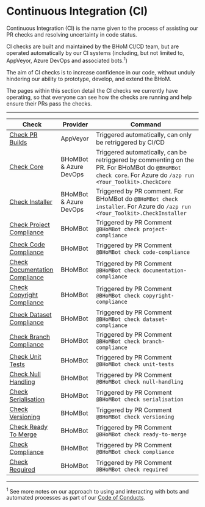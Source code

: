# Continuous Integration (CI)

Continuous Integration (CI) is the name given to the process of assisting our PR checks and resolving uncertainty in code status.

CI checks are built and maintained by the BHoM CI/CD team, but are operated automatically by our CI systems (including, but not limited to, AppVeyor, Azure DevOps and associated bots.<sup>1</sup>) 
 

The aim of CI checks is to increase confidence in our code, without unduly hindering our ability to prototype, develop, and extend the BHoM.

The pages within this section detail the CI checks we currently have operating, so that everyone can see how the checks are running and help ensure their PRs pass the checks.


***

| Check  | Provider | Command |
| ------------- | ------------- | ------------- | 
| [Check PR Builds](/ci//ci/Check-PR-Builds/) | AppVeyor | Triggered automatically, can only be retriggered by CI/CD | 
| [Check Core](/ci/Check-Core) | BHoMBot & Azure DevOps | Triggered automatically, can be retriggered by commenting on the PR. For BHoMBot do `@BHoMBot check core`. For Azure do `/azp run <Your_Toolkit>.CheckCore` |
| [Check Installer](/ci/Check-Installer) | BHoMBot & Azure DevOps | Triggered by PR comment. For BHoMBot do `@BHoMBot check installer`. For Azure do `/azp run <Your_Toolkit>.CheckInstaller` |  
| [Check Project Compliance](/ci/Check-Project-Compliance) | BHoMBot | Triggered by PR Comment `@BHoMBot check project-compliance` | 
| [Check Code Compliance](/ci/Check-Code-Compliance) | BHoMBot | Triggered by PR Comment `@BHoMBot check code-compliance` | 
| [Check Documentation Compliance](/ci/Check-Documentation-Compliance) | BHoMBot | Triggered by PR Comment `@BHoMBot check documentation-compliance` | 
| [Check Copyright Compliance](/ci/Check-Copyright-Compliance) | BHoMBot | Triggered by PR Comment `@BHoMBot check copyright-compliance` | 
| [Check Dataset Compliance](/ci/Check-Dataset-Compliance) | BHoMBot | Triggered by PR Comment `@BHoMBot check dataset-compliance` | 
| [Check Branch Compliance](/ci/Check-Branch-Compliance) | BHoMBot | Triggered by PR Comment `@BHoMBot check branch-compliance` | 
| [Check Unit Tests](/ci/Check-Unit-Tests) | BHoMBot | Triggered by PR Comment `@BHoMBot check unit-tests` | 
| [Check Null Handling](/ci/Check-Null-Handling) | BHoMBot | Triggered by PR Comment `@BHoMBot check null-handling` | 
| [Check Serialisation](/ci/Check-Serialisation) | BHoMBot | Triggered by PR Comment `@BHoMBot check serialisation` | 
| [Check Versioning](/ci/Check-Versioning) | BHoMBot | Triggered by PR Comment `@BHoMBot check versioning` | 
| [Check Ready To Merge](/ci/Check-Ready-To-Merge) | BHoMBot | Triggered by PR Comment `@BHoMBot check ready-to-merge` |
| [Check Compliance](/ci/Check-Compliance) | BHoMBot | Triggered by PR Comment `@BHoMBot check compliance` |  
| [Check Required](/ci/Check-Required) | BHoMBot | Triggered by PR Comment `@BHoMBot check required` |  

***

<sup>1</sup> See more notes on our approach to using and interacting with bots and automated processes as part of our [Code of Conducts](/ci/https://github.com/BHoM/BHoM/blob/master/docs/CODE_OF_CONDUCT_FOR_BOTS).